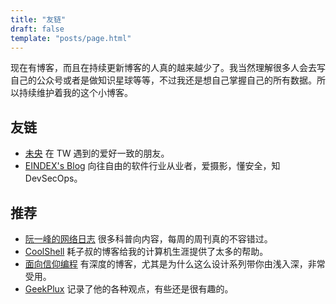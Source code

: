 ```yaml
---
title: "友链"
draft: false
template: "posts/page.html"
---
```


现在有博客，而且在持续更新博客的人真的越来越少了。我当然理解很多人会去写自己的公众号或者是做知识星球等等，不过我还是想自己掌握自己的所有数据。所以持续维护着我的这个小博客。

## 友链

- [未央](https://www.dao1314.com/) 在 TW 遇到的爱好一致的朋友。
- [EINDEX's Blog](https://eindex.me) 向往自由的软件行业从业者，爱摄影，懂安全，知 DevSecOps。

## 推荐

- [阮一峰的网络日志](https://www.ruanyifeng.com/blog/) 很多科普向内容，每周的周刊真的不容错过。
- [CoolShell](https://coolshell.cn/) 耗子叔的博客给我的计算机生涯提供了太多的帮助。
- [面向信仰编程](https://draveness.me/) 有深度的博客，尤其是为什么这么设计系列带你由浅入深，非常受用。
- [GeekPlux](https://geekplux.com/) 记录了他的各种观点，有些还是很有趣的。
